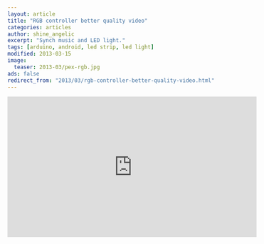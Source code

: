 ```yaml
---
layout: article
title: "RGB controller better quality video"
categories: articles
author: shine_angelic
excerpt: "Synch music and LED light."
tags: [arduino, android, led strip, led light]
modified: 2013-03-15
image:
  teaser: 2013-03/pex-rgb.jpg
ads: false  
redirect_from: "2013/03/rgb-controller-better-quality-video.html"
---
```


<iframe width="560" height="315" src="https://www.youtube.com/embed/dmJi2kUsDF0" frameborder="0" allowfullscreen></iframe>